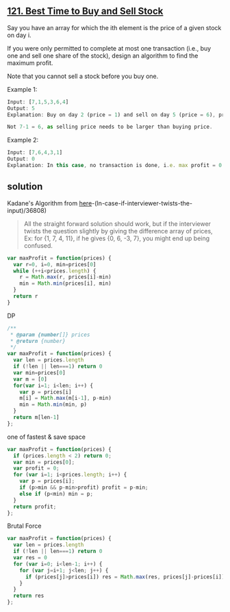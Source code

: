 ## [121. Best Time to Buy and Sell Stock](https://leetcode.com/problems/best-time-to-buy-and-sell-stock)
Say you have an array for which the ith element is the price of a given stock on day i.

If you were only permitted to complete at most one transaction (i.e., buy one and sell one share of the stock), design an algorithm to find the maximum profit.

Note that you cannot sell a stock before you buy one.

Example 1:
```js
Input: [7,1,5,3,6,4]
Output: 5
Explanation: Buy on day 2 (price = 1) and sell on day 5 (price = 6), profit = 6-1 = 5.

Not 7-1 = 6, as selling price needs to be larger than buying price.
```
Example 2:
```js
Input: [7,6,4,3,1]
Output: 0
Explanation: In this case, no transaction is done, i.e. max profit = 0.
```
## solution

Kadane's Algorithm from [here](https://leetcode.com/problems/best-time-to-buy-and-sell-stock/discuss/39038/Kadane's-Algorithm-Since-no-one-has-mentioned-about-this-so-far-:)-(In-case-if-interviewer-twists-the-input)/36808)
> All the straight forward solution should work, but if the interviewer twists the question slightly by giving the difference array of prices, Ex: for {1, 7, 4, 11}, if he gives {0, 6, -3, 7}, you might end up being confused.

```js
var maxProfit = function(prices) {
  var r=0, i=0, min=prices[0]
  while (++i<prices.length) {
    r = Math.max(r, prices[i]-min)
    min = Math.min(prices[i], min)
  }
  return r
}
```

DP
```js
/**
 * @param {number[]} prices
 * @return {number}
 */
var maxProfit = function(prices) {
  var len = prices.length
  if (!len || len===1) return 0
  var min=prices[0]
  var m = [0]
  for(var i=1; i<len; i++) {
    var p = prices[i]
    m[i] = Math.max(m[i-1], p-min)
    min = Math.min(min, p)
  }
  return m[len-1]
};
```
one of fastest & save space
```js
var maxProfit = function(prices) {
  if (prices.length < 2) return 0;
  var min = prices[0];
  var profit = 0;
  for (var i=1; i<prices.length; i++) {
    var p = prices[i];
    if (p>min && p-min>profit) profit = p-min;
    else if (p<min) min = p;
  }
  return profit;
};
```
Brutal Force
```js
var maxProfit = function(prices) {
  var len = prices.length
  if (!len || len===1) return 0
  var res = 0
  for (var i=0; i<len-1; i++) {
    for (var j=i+1; j<len; j++) {
      if (prices[j]>prices[i]) res = Math.max(res, prices[j]-prices[i])
    }
  }
  return res
};
```